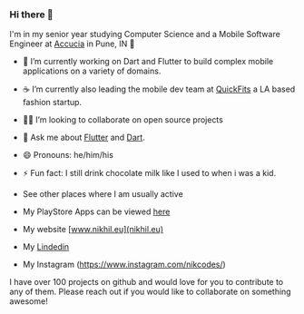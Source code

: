 ### Hi there 👋

I'm in my senior year studying Computer Science and a Mobile Software Engineer at [Accucia](https://www.accucia.com/) in Pune, IN 🌆

- 🔭 I’m currently working on Dart and Flutter to build complex mobile applications on a variety of domains.
- ☕ I’m currently also leading the mobile dev team at [QuickFits](http://quickfits.app/) a LA based fashion startup.
- 🧑‍💻 I’m looking to collaborate on open source projects
- 💬 Ask me about [Flutter](https://flutter.dev) and [Dart](https://dart.dev).
- 😄 Pronouns: he/him/his
- ⚡ Fun fact: I still drink chocolate milk like I used to when i was a kid.

- See other places where I am usually active

 - My PlayStore Apps can be viewed [here](https://play.google.com/store/apps/developer?id=Nikkhil+Singh)
 - My website [www.nikhil.eu](nikhil.eu)
 - My [Lindedin](https://www.linkedin.com/in/nikhil-singh7/)
 - My Instagram (https://www.instagram.com/nikcodes/)
 
 I have over 100 projects on github and would love for you to contribute to any of them. Please reach out if you would like to collaborate on something awesome!
 

